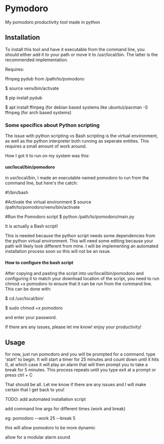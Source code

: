 # Pymodoro
My pomodoro productivity tool made in python

## Installation
To install this tool and have it executable from the command line, you should either add it to your path or move it to /usr/local/bin. The latter is the recommended implementation.

Requires:

ffmpeg
pydub
from /path/to/pomodoro:

$ source venv/bin/activate

$ pip install pydub

$ apt install ffmpeg (for debian based systems like ubuntu)/pacman -S ffmpeg (for arch based systems)

### Some specifics about Python scripting
The issue with python scripting vs Bash scripting is the virtual environment, as well as the python interpreter both running as seperate entities. This requires a small amount of work around.

How I got it to run on my system was this:
#### usr/local/bin/pomodoro
in usr/local/bin, I made an executable named pomodoro to run from the command line, but here's the catch:

#!/bin/bash

#Activate the virtual environment
$ source /path/to/pomodoro/venv/bin/activate

#Run the Pomodoro script
$ python /path/to/pomodoro/main.py

It is actually a Bash script!

This is needed because the python script needs some dependencies from the python virtual environment. This will need some editing because your path will likely look different from mine. I will be implementing an automated installation process soon so this will not be an issue.

#### How to configure the bash script
After copying and pasting the script into usr/local/bin/pomodoro and configuring it to match your download location of the script, you need to run chmod +x pomodoro to ensure that it can be run from the command line. This can be done with:

$ cd /usr/local/bin/

$ sudo chmod +x pomodoro

and enter your password.

If there are any issues, please let me know!
enjoy your productivity!

## Usage
for now, just run pomodoro and you will be prompted for a command.
type 'start' to begin.
It will start a timer for 25 minutes and count down until it hits 0, at which case it will play an alarm that will then prompt you to take a break for 5 minutes. This process repeats until you type exit at a prompt or press ctrl + C

That should be all. Let me know if there are any issues and I will make certain that I get back to you!



TODO: 
add automated installation script

add command line args for different times (work and break)

eg: pomodoro --work 25 --break 5

this will allow pomodoro to be more dynamic

allow for a modular alarm sound
